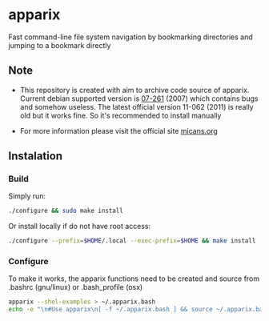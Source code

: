 # apparix
Fast command-line file system navigation by bookmarking directories and jumping to a bookmark directly

## Note
- This repository is created with aim to archive code source of apparix.
Current debian supported version is [07-261](https://pkgs.org/download/apparix) (2007) which contains bugs and somehow useless.
The latest official version 11-062 (2011) is really old but it works fine. So it's recommended to install manually

- For more information please visit the official site [micans.org](https://micans.org/apparix/)

## Instalation
### Build
Simply run:
```sh
./configure && sudo make install
```

Or install locally if do not have root access:
```sh
./configure --prefix=$HOME/.local --exec-prefix=$HOME && make install
```

### Configure
To make it works, the apparix functions need to be created and source from .bashrc (gnu/linux) or .bash_profile (osx)
```sh
apparix --shel-examples > ~/.apparix.bash
echo -e "\n#Use apparix\n[ -f ~/.apparix.bash ] && source ~/.apparix.bash >> ~/.bashrc"
```
